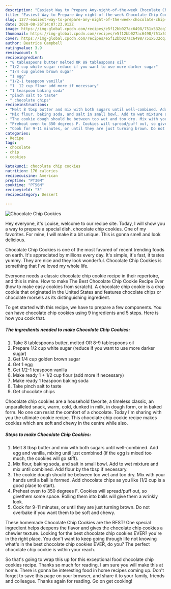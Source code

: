 ```yaml
---
description: "Easiest Way to Prepare Any-night-of-the-week Chocolate Chip Cookies"
title: "Easiest Way to Prepare Any-night-of-the-week Chocolate Chip Cookies"
slug: 1277-easiest-way-to-prepare-any-night-of-the-week-chocolate-chip-cookies
date: 2020-08-26T14:07:23.912Z
image: https://img-global.cpcdn.com/recipes/e5f12bb027ac6498/751x532cq70/chocolate-chip-cookies-recipe-main-photo.jpg
thumbnail: https://img-global.cpcdn.com/recipes/e5f12bb027ac6498/751x532cq70/chocolate-chip-cookies-recipe-main-photo.jpg
cover: https://img-global.cpcdn.com/recipes/e5f12bb027ac6498/751x532cq70/chocolate-chip-cookies-recipe-main-photo.jpg
author: Beatrice Campbell
ratingvalue: 3.9
reviewcount: 5
recipeingredient:
- "8 tablespoons butter melted OR 89 tablespoons oil"
- "1/2 cup white sugar reduce if you want to use more darker sugar"
- "1/4 cup golden brown sugar"
- "1 egg"
- "1/2-1 teaspoon vanilla"
- "1  12 cup flour add more if necessary"
- "1 teaspoon baking soda"
- "pinch salt to taste"
- " chocolate chips"
recipeinstructions:
- "Melt 8 tbsp butter and mix with both sugars until well-combined. Add egg and vanilla, mixing until just combined (if the egg is mixed too much, the cookies will go stiff)."
- "Mix flour, baking soda, and salt in small bowl. Add to wet mixture and mix until combined. Add flour by the tbsp if necessary."
- "The cookie dough should be between too wet and too dry. Mix with your hands until a ball is formed. Add chocolate chips as you like (1/2 cup is a good place to start)."
- "Preheat oven to 350 degrees F. Cookies will spread/puff out, so givethem some space. Rolling them into balls will give them a wrinkly look."
- "Cook for 9-11 minutes, or until they are just turning brown. Do not overbake if you want them to be soft and chewy."
categories:
- Recipe
tags:
- chocolate
- chip
- cookies

katakunci: chocolate chip cookies 
nutrition: 176 calories
recipecuisine: American
preptime: "PT30M"
cooktime: "PT56M"
recipeyield: "3"
recipecategory: Dessert

---
```



![Chocolate Chip Cookies](https://img-global.cpcdn.com/recipes/e5f12bb027ac6498/751x532cq70/chocolate-chip-cookies-recipe-main-photo.jpg)

Hey everyone, it's Louise, welcome to our recipe site. Today, I will show you a way to prepare a special dish, chocolate chip cookies. One of my favorites. For mine, I will make it a bit unique. This is gonna smell and look delicious.

Chocolate Chip Cookies is one of the most favored of recent trending foods on earth. It's appreciated by millions every day. It's simple, it's fast, it tastes yummy. They are nice and they look wonderful. Chocolate Chip Cookies is something that I've loved my whole life.

Everyone needs a classic chocolate chip cookie recipe in their repertoire, and this is mine. How to make The Best Chocolate Chip Cookie Recipe Ever (how to make easy cookies from scratch). A chocolate chip cookie is a drop cookie that originated in the United States and features chocolate chips or chocolate morsels as its distinguishing ingredient.


To get started with this recipe, we have to prepare a few components. You can have chocolate chip cookies using 9 ingredients and 5 steps. Here is how you cook that.

<!--inarticleads1-->

##### The ingredients needed to make Chocolate Chip Cookies:

1. Take 8 tablespoons butter, melted OR 8-9 tablespoons oil
1. Prepare 1/2 cup white sugar (reduce if you want to use more darker sugar)
1. Get 1/4 cup golden brown sugar
1. Get 1 egg
1. Get 1/2-1 teaspoon vanilla
1. Make ready 1 + 1/2 cup flour (add more if necessary)
1. Make ready 1 teaspoon baking soda
1. Take pinch salt to taste
1. Get  chocolate chips


Chocolate chip cookies are a household favorite, a timeless classic, an unparalleled snack, warm, cold, dunked in milk, in dough form, or in baked form. No one can resist the comfort of a chocolate. Today I&#39;m sharing with you the ultimate cookie recipe. This chocolate chip cookie recipe makes cookies which are soft and chewy in the centre while also. 

<!--inarticleads2-->

##### Steps to make Chocolate Chip Cookies:

1. Melt 8 tbsp butter and mix with both sugars until well-combined. Add egg and vanilla, mixing until just combined (if the egg is mixed too much, the cookies will go stiff).
1. Mix flour, baking soda, and salt in small bowl. Add to wet mixture and mix until combined. Add flour by the tbsp if necessary.
1. The cookie dough should be between too wet and too dry. Mix with your hands until a ball is formed. Add chocolate chips as you like (1/2 cup is a good place to start).
1. Preheat oven to 350 degrees F. Cookies will spread/puff out, so givethem some space. Rolling them into balls will give them a wrinkly look.
1. Cook for 9-11 minutes, or until they are just turning brown. Do not overbake if you want them to be soft and chewy.


These homemade Chocolate Chip Cookies are the BEST! One special ingredient helps deepens the flavor and gives the chocolate chip cookies a chewier texture. Looking for the best chocolate chip cookies EVER? you&#39;re in the right place. You don&#39;t want to keep going through life not knowing what&#39;s in the best chocolate chip cookies EVER, do you? The perfect chocolate chip cookie is within your reach. 

So that's going to wrap this up for this exceptional food chocolate chip cookies recipe. Thanks so much for reading. I am sure you will make this at home. There is gonna be interesting food in home recipes coming up. Don't forget to save this page on your browser, and share it to your family, friends and colleague. Thanks again for reading. Go on get cooking!
